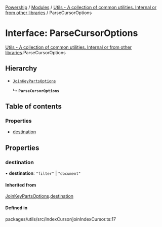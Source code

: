[Powership](../README.md) / [Modules](../modules.md) / [Utils - A collection of common utilities. Internal or from other libraries](../modules/Utils___A_collection_of_common_utilities__Internal_or_from_other_libraries.md) / ParseCursorOptions

# Interface: ParseCursorOptions

[Utils - A collection of common utilities. Internal or from other libraries](../modules/Utils___A_collection_of_common_utilities__Internal_or_from_other_libraries.md).ParseCursorOptions

## Hierarchy

- [`JoinKeyPartsOptions`](Utils___A_collection_of_common_utilities__Internal_or_from_other_libraries.JoinKeyPartsOptions.md)

  ↳ **`ParseCursorOptions`**

## Table of contents

### Properties

- [destination](Utils___A_collection_of_common_utilities__Internal_or_from_other_libraries.ParseCursorOptions.md#destination)

## Properties

### destination

• **destination**: ``"filter"`` \| ``"document"``

#### Inherited from

[JoinKeyPartsOptions](Utils___A_collection_of_common_utilities__Internal_or_from_other_libraries.JoinKeyPartsOptions.md).[destination](Utils___A_collection_of_common_utilities__Internal_or_from_other_libraries.JoinKeyPartsOptions.md#destination)

#### Defined in

packages/utils/src/IndexCursor/joinIndexCursor.ts:17
